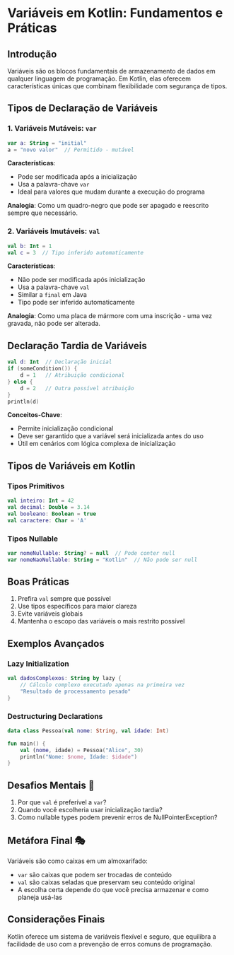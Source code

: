 # Variáveis em Kotlin: Fundamentos e Práticas

## Introdução

Variáveis são os blocos fundamentais de armazenamento de dados em qualquer linguagem de programação. Em Kotlin, elas oferecem características únicas que combinam flexibilidade com segurança de tipos.

## Tipos de Declaração de Variáveis

### 1. Variáveis Mutáveis: `var`

```kotlin
var a: String = "initial"
a = "novo valor"  // Permitido - mutável
```

**Características**:
- Pode ser modificada após a inicialização
- Usa a palavra-chave `var`
- Ideal para valores que mudam durante a execução do programa

**Analogia**: 
Como um quadro-negro que pode ser apagado e reescrito sempre que necessário.

### 2. Variáveis Imutáveis: `val`

```kotlin
val b: Int = 1
val c = 3  // Tipo inferido automaticamente
```

**Características**:
- Não pode ser modificada após inicialização
- Usa a palavra-chave `val`
- Similar a `final` em Java
- Tipo pode ser inferido automaticamente

**Analogia**: 
Como uma placa de mármore com uma inscrição - uma vez gravada, não pode ser alterada.

## Declaração Tardia de Variáveis

```kotlin
val d: Int  // Declaração inicial
if (someCondition()) {
    d = 1   // Atribuição condicional
} else {
    d = 2   // Outra possível atribuição
}
println(d)
```

**Conceitos-Chave**:
- Permite inicialização condicional
- Deve ser garantido que a variável será inicializada antes do uso
- Útil em cenários com lógica complexa de inicialização

## Tipos de Variáveis em Kotlin

### Tipos Primitivos

```kotlin
val inteiro: Int = 42
val decimal: Double = 3.14
val booleano: Boolean = true
val caractere: Char = 'A'
```

### Tipos Nullable

```kotlin
var nomeNullable: String? = null  // Pode conter null
var nomeNaoNullable: String = "Kotlin"  // Não pode ser null
```

## Boas Práticas

1. Prefira `val` sempre que possível
2. Use tipos específicos para maior clareza
3. Evite variáveis globais
4. Mantenha o escopo das variáveis o mais restrito possível

## Exemplos Avançados

### Lazy Initialization

```kotlin
val dadosComplexos: String by lazy {
    // Cálculo complexo executado apenas na primeira vez
    "Resultado de processamento pesado"
}
```

### Destructuring Declarations

```kotlin
data class Pessoa(val nome: String, val idade: Int)

fun main() {
    val (nome, idade) = Pessoa("Alice", 30)
    println("Nome: $nome, Idade: $idade")
}
```

## Desafios Mentais 🧠

1. Por que `val` é preferível a `var`?
2. Quando você escolheria usar inicialização tardia?
3. Como nullable types podem prevenir erros de NullPointerException?

## Metáfora Final 🎭

Variáveis são como caixas em um almoxarifado:
- `var` são caixas que podem ser trocadas de conteúdo
- `val` são caixas seladas que preservam seu conteúdo original
- A escolha certa depende do que você precisa armazenar e como planeja usá-las

## Considerações Finais

Kotlin oferece um sistema de variáveis flexível e seguro, que equilibra a facilidade de uso com a prevenção de erros comuns de programação.

